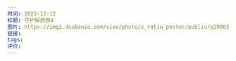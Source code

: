 ```yaml
---
时间: 2023-12-12
标题: 守护解放西4
图片: https://img2.doubanio.com/view/photo/s_ratio_poster/public/p2900333761.webp
链接: 
tags: 
评价:
---
```




